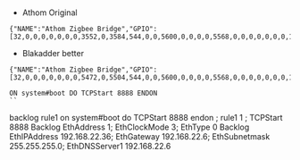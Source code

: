 # 
- Athom Original
```
{"NAME":"Athom Zigbee Bridge","GPIO":[32,0,0,0,0,0,0,0,3552,0,3584,544,0,0,5600,0,0,0,0,5568,0,0,0,0,0,0,0,1,5792,0,0,0,0,0,0,0],"FLAG":0,"BASE":1}
```
- Blakadder better
```
{"NAME":"Athom Zigbee Bridge","GPIO":[32,0,0,0,0,0,0,0,5472,0,5504,544,0,0,5600,0,0,0,0,5568,0,0,0,0,0,0,0,1,5792,0,0,0,0,0,0,0],"FLAG":0,"BASE":1}
```
```
ON system#boot DO TCPStart 8888 ENDON
``

```
backlog rule1 on system#boot do TCPStart 8888 endon ; rule1 1 ; TCPStart 8888
Backlog EthAddress 1; EthClockMode 3; EthType 0
Backlog EthIPAddress 192.168.22.36; EthGateway 192.168.22.6; EthSubnetmask 255.255.255.0; EthDNSServer1 192.168.22.6
```

